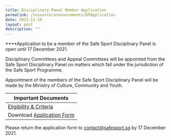 ```yaml
---
title: Disciplinary Panel Member Application
permalink: /resource/announcements/DPApplication
date: 2021-11-19
layout: post
description: ""
---
```



****Application to be a member of the Safe Sport Disciplinary Panel is open until 17 December 2021.

Disciplinary Committees and Appeal Committees will be appointed from the Safe Sport Disciplinary Panel on matters which fall under the jurisdiction of the Safe Sport Programme. 

Appointment of the members of the Safe Sport Disciplinary Panel will be made by the Ministry of Culture, Community and Youth.




| Important Documents |
| -------- |
| [Eligibility & Criteria](/files/DPeligibilityandcriteria.pdf)  
| Download [Application Form](https://file.go.gov.sg/ssdpapplication.docx)    | 


Please return the application form to [contact@safesport.sg](mailto:contact@safesport.sg) by 17 December 2021.